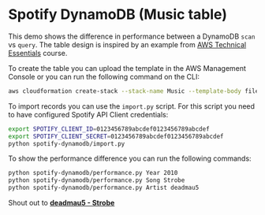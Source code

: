 # Spotify DynamoDB (Music table)

This demo shows the difference in performance between a DynamoDB `scan` vs `query`. The table design is inspired by an example from [AWS Technical Essentials](https://aws.amazon.com/training/course-descriptions/essentials/) course.

To create the table you can upload the template in the AWS Management Console or you can run the following command on the CLI:

```bash
aws cloudformation create-stack --stack-name Music --template-body file://spotify-dynamodb/template.yml
```

To import records you can use the `import.py` script. For this script you need to have configured Spotify API Client credentials:

```bash
export SPOTIFY_CLIENT_ID=0123456789abcdef0123456789abcdef
export SPOTIFY_CLIENT_SECRET=0123456789abcdef0123456789abcdef
python spotify-dynamodb/import.py
```

To show the performance difference you can run the following commands:

```bash
python spotify-dynamodb/performance.py Year 2010
python spotify-dynamodb/performance.py Song Strobe
python spotify-dynamodb/performance.py Artist deadmau5
```

Shout out to **[deadmau5 - Strobe](https://open.spotify.com/track/4kJWtxDDNb9oAk3h7sX3N4?si=UedLYLq3QUecPRcj_OsMXw)**
